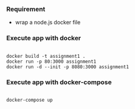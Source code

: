 ### Requirement

* wrap a node.js docker file

### Execute app with docker

```

docker build -t assignment1 .
docker run -p 80:3000 assignment1
docker run -d --init -p 8080:3000 assignment1

```

### Execute app with docker-compose

```

docker-compose up

```
